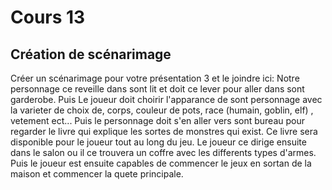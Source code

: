 # Cours 13
## Création de scénarimage
Créer un scénarimage pour votre présentation 3 et le joindre ici: 
Notre personnage ce reveille dans sont lit et doit ce lever pour aller dans sont garderobe. Puis Le joueur doit choirir l'apparance de sont personnage avec la varieter de choix de, corps, couleur de pots, race (humain, goblin, elf) , vetement ect... Puis le personnage doit s'en aller vers sont bureau pour regarder le livre qui explique les sortes de monstres qui exist. Ce livre sera disponible pour le joueur tout au long du jeu. Le joueur ce dirige ensuite dans le salon ou il ce trouvera un coffre avec les differents types d'armes. Puis le joueur est ensuite capables de commencer le jeux en sortan de la maison et commencer la quete principale.


